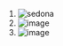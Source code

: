 1) ![sedona](https://user-images.githubusercontent.com/73239518/206487932-a984856b-566d-496f-b737-375d8b8e0152.jpg)
2) ![image](https://user-images.githubusercontent.com/73239518/206488068-0a43376d-4031-443c-8732-c32ff78d04bf.png)
3) ![image](https://user-images.githubusercontent.com/73239518/206488146-19631b13-627f-43d9-a92f-9a4aef7bccb4.png)
